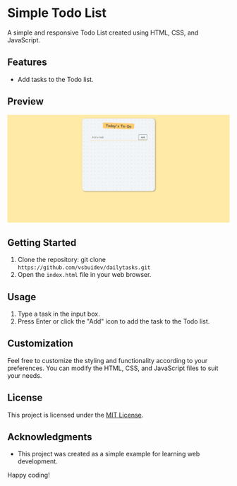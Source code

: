# Simple Todo List

A simple and responsive Todo List created using HTML, CSS, and JavaScript.

## Features

- Add tasks to the Todo list.

## Preview

![Todo List App Preview](todo-list-preview-1.jpeg)

## Getting Started

1. Clone the repository: git clone `https://github.com/vsbuidev/dailytasks.git`
2. Open the `index.html` file in your web browser.

## Usage

1. Type a task in the input box.
2. Press Enter or click the "Add" icon to add the task to the Todo list.

## Customization

Feel free to customize the styling and functionality according to your preferences. You can modify the HTML, CSS, and JavaScript files to suit your needs.

## License

This project is licensed under the [MIT License](LICENSE).

## Acknowledgments

- This project was created as a simple example for learning web development.

Happy coding!
